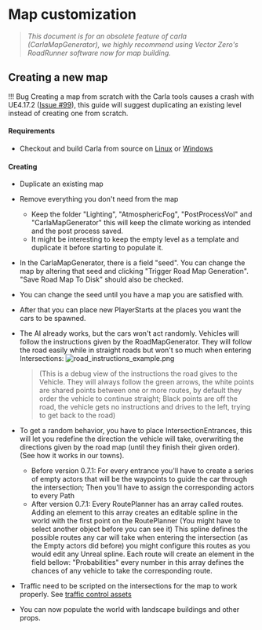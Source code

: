<h1>Map customization</h1>

> _This document is for an obsolete feature of carla (CarlaMapGenerator), we highly recommend using Vector Zero's RoadRunner software now for map building._


Creating a new map
------------------

!!! Bug
    Creating a map from scratch with the Carla tools causes a crash with
    UE4.17.2 ([Issue #99](https://github.com/carla-simulator/carla/issues/99)),
    this guide will suggest duplicating an existing level instead of creating
    one from scratch.

<h4>Requirements</h4>

 - Checkout and build Carla from source on [Linux](how_to_build_on_linux.md) or [Windows](how_to_build_on_windows.md)

<h4>Creating</h4>

- Duplicate an existing map
- Remove everything you don't need from the map
    - Keep the folder "Lighting", "AtmosphericFog", "PostProcessVol" and "CarlaMapGenerator" this will keep the climate working as intended and the post process saved.
    - It might be interesting to keep the empty level as a template and duplicate it before starting to populate it.
- In the CarlaMapGenerator, there is a field "seed". You can change the map by altering that seed and clicking "Trigger Road Map Generation". "Save Road Map To Disk" should also be checked.
- You can change the seed until you have a map you are satisfied with.
- After that you can place new PlayerStarts at the places you want the cars to be spawned.
- The AI already works, but the cars won't act randomly. Vehicles will follow the instructions given by the RoadMapGenerator. They will follow the road easily while in straight roads but won't so much when entering Intersections:
![road_instructions_example.png](img/road_instructions_example.png)
  > (This is a debug view of the instructions the road gives to the Vehicle. They will always follow the green arrows, the white points are shared points between one or more routes, by default they order the vehicle to continue straight; Black points are off the road, the vehicle gets no instructions and drives to the left, trying to get back to the road)

- To get a random behavior, you have to place IntersectionEntrances, this will let you redefine the direction the vehicle will take, overwriting the directions given by the road map (until they finish their given order).
(See how it works in our towns).
    - Before version 0.7.1: For every entrance you'll have to create a series of empty actors that will be the waypoints to guide the car through the intersection; Then you'll have to assign the corresponding actors to every Path
    - After version 0.7.1: Every RoutePlanner has an array called routes. Adding an element to this array creates an editable spline in the world with the first point on the RoutePlanner (You might have to select another object before you can see it) This spline defines the possible routes any car will take when entering the intersection (as the Empty actors did before) you might configure this routes as you would edit any Unreal spline. Each route will create an element in the field bellow: "Probabilities" every number in this array defines the chances of any vehicle to take the corresponding route.
- Traffic need to be scripted on the intersections for the map to work properly. See [traffic control assets](traffic_control_assets.md)
- You can now populate the world with landscape buildings and other props.

